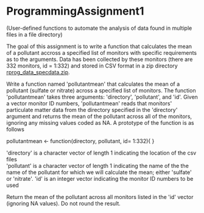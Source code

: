 # ProgrammingAssignment1
(User-defined functions to automate the analysis of data found in multiple files in a file directory)

The goal of this assignment is to write a function that calculates the mean of a pollutant accross a specified list of monitors with specific requirements as to the arguments.  Data has been collected by these monitors (there are 332 monitors, id = 1:332) and stored in CSV format in a zip directory [rprog_data_specdata.zip](https://github.com/dbalban/ProgrammingAssignment1/files/8790029/rprog_data_specdata.zip).  

Write a function named 'pollutantmean' that calculates the mean of a pollutant (sulfate or nitrate) across a specified list of monitors. The function 'pollutantmean' takes three arguments: 'directory', 'pollutant', and 'id'. Given a vector monitor ID numbers, 'pollutantmean' reads that monitors' particulate matter data from the directory specified in the 'directory' argument and returns the mean of the pollutant across all of the monitors, ignoring any missing values coded as NA. A prototype of the function is as follows

pollutantmean <- function(directory, pollutant, id= 1:332){
}

'directory' is a character vector of length 1 indicating the location of the csv files  
'pollutant' is a character vector of length 1 indicating the name of the the name of the pollutant for which we will calculate the mean; either 'sulfate' or 'nitrate'.
'id' is an integer vector indicating the monitor ID numbers to be used

Return the mean of the pollutant across all monitors listed in the 'id' vector (ignoring NA values).  Do not round the result.
